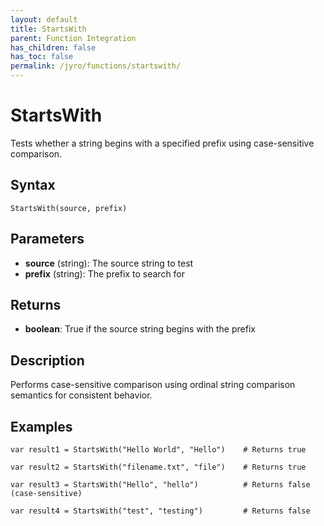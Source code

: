 ```yaml
---
layout: default
title: StartsWith
parent: Function Integration
has_children: false
has_toc: false
permalink: /jyro/functions/startswith/
---
```


# StartsWith

Tests whether a string begins with a specified prefix using case-sensitive comparison.

## Syntax

```jyro
StartsWith(source, prefix)
```

## Parameters

- **source** (string): The source string to test
- **prefix** (string): The prefix to search for

## Returns

- **boolean**: True if the source string begins with the prefix

## Description

Performs case-sensitive comparison using ordinal string comparison semantics for consistent behavior.

## Examples

```jyro
var result1 = StartsWith("Hello World", "Hello")    # Returns true
```

```jyro
var result2 = StartsWith("filename.txt", "file")    # Returns true
```

```jyro
var result3 = StartsWith("Hello", "hello")          # Returns false (case-sensitive)
```

```jyro
var result4 = StartsWith("test", "testing")         # Returns false
```